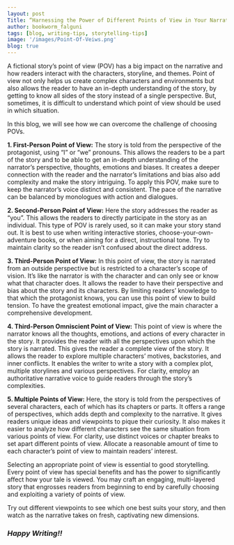 ```yaml
---
layout: post
Title: “Harnessing the Power of Different Points of View in Your Narrative”
author: bookworm_falguni
tags: [blog, writing-tips, storytelling-tips]
image: '/images/Point-Of-Veiws.png'
blog: true
---
```

A fictional story’s point of view (POV) has a big impact on the narrative and how readers interact with the characters, storyline, and themes. Point of view not only helps us create complex characters and environments but also allows the reader to have an in-depth understanding of the story, by getting to know all sides of the story instead of a single perspective. But, sometimes, it is difficult to understand which point of view should be used in which situation. 

In this blog, we will see how we can overcome the challenge of choosing POVs.

**1. First-Person Point of View:**
The story is told from the perspective of the protagonist, using “I” or “we” pronouns. This allows the readers to be a part of the story and to be able to get an in-depth understanding of the narrator’s perspective, thoughts, emotions and biases. It creates a deeper connection with the reader and the narrator’s limitations and bias also add complexity and make the story intriguing. To apply this POV, make sure to keep the narrator’s voice distinct and consistent. The pace of the narrative can be balanced by monologues with action and dialogues.

**2. Second-Person Point of View:**
Here the story addresses the reader as “you”. This allows the readers to directly participate in the story as an individual. This type of POV is rarely used, so it can make your story stand out. It is best to use when writing interactive stories, choose-your-own-adventure books, or when aiming for a direct, instructional tone. Try to maintain clarity so the reader isn’t confused about the direct address.

**3. Third-Person Point of View:**
In this point of view, the story is narrated from an outside perspective but is restricted to a character’s scope of vision. It’s like the narrator is with the character and can only see or know what that character does. It allows the reader to have their perspective and bias about the story and its characters. By limiting readers’ knowledge to that which the protagonist knows, you can use this point of view to build tension. To have the greatest emotional impact, give the main character a comprehensive development. 

**4. Third-Person Omniscient Point of View:**
This point of view is where the narrator knows all the thoughts, emotions, and actions of every character in the story. It provides the reader with all the perspectives upon which the story is narrated. This gives the reader a complete view of the story. It allows the reader to explore multiple characters’ motives, backstories, and inner conflicts. It enables the writer to write a story with a complex plot, multiple storylines and various perspectives. For clarity, employ an authoritative narrative voice to guide readers through the story’s complexities.

**5. Multiple Points of View:**
Here, the story is told from the perspectives of several characters, each of which has its chapters or parts. It offers a range of perspectives, which adds depth and complexity to the narrative. It gives readers unique ideas and viewpoints to pique their curiosity. It also makes it easier to analyze how different characters see the same situation from various points of view. For clarity, use distinct voices or chapter breaks to set apart different points of view. Allocate a reasonable amount of time to each character’s point of view to maintain readers’ interest.

Selecting an appropriate point of view is essential to good storytelling. Every point of view has special benefits and has the power to significantly affect how your tale is viewed. You may craft an engaging, multi-layered story that engrosses readers from beginning to end by carefully choosing and exploiting a variety of points of view. 

Try out different viewpoints to see which one best suits your story, and then watch as the narrative takes on fresh, captivating new dimensions.

### ***Happy Writing!!***


